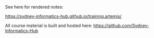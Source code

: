 See here for rendered notes:

https://sydney-informatics-hub.github.io/training.artemis/

All course material is built and hosted here: https://github.com/Sydney-Informatics-Hub
